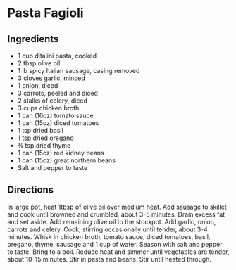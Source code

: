 # Pasta Fagioli

## Ingredients

- 1 cup ditalini pasta, cooked
- 2 tbsp olive oil
- 1 lb spicy Italian sausage, casing removed
- 3 cloves garlic, minced
- 1 onion, diced
- 3 carrots, peeled and diced
- 2 stalks of celery, diced
- 3 cups chicken broth
- 1 can (16oz) tomato sauce
- 1 can (15oz) diced tomatoes
- 1 tsp dried basil
- 1 tsp dried oregano
- ¾ tsp dried thyme
- 1 can (15oz) red kidney beans
- 1 can (15oz) great northern beans
- Salt and pepper to taste

## Directions

In large pot, heat 1tbsp of olive oil over medium heat. Add sausage to skillet
and cook until browned and crumbled, about 3-5 minutes. Drain excess fat and
set aside. Add remaining olive oil to the stockpot. Add garlic, onion, carrots
and celery. Cook, stirring occasionally until tender, about 3-4 minutes. Whisk
in chicken broth, tomato sauce, diced tomatoes, basil, oregano, thyme, sausage
and 1 cup of water. Season with salt and pepper to taste. Bring to a boil.
Reduce heat and simmer until vegetables are tender, about 10-15 minutes. Stir
in pasta and beans. Stir until heated through.
